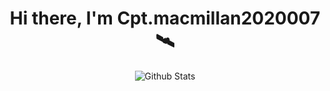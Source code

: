<p>
  <h1 align="center">
    <b>Hi there, I'm <a herf="https://github.com/Cptmacmillan2022007/Cptmacmillan2022007">Cpt.macmillan2020007</a> 🛰️</b>
  </h1>
</p>

<p align="center">
  <a herf="https://github.com/Cptmacmillan2022007">
    <img alt="Github Stats" src="https://github-readme-stats.vercel.app/api?
    username=Cptmacmillan2022007&hide_title=true&include_all_commits=true&bg_color=100,00ffff,0080ff&title_color=fff&text_color=fff"/>
  </a>
</p>
